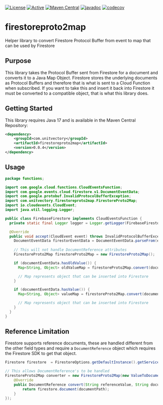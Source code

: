 [![License](https://img.shields.io/badge/License-Apache%202.0-blue.svg)](https://opensource.org/licenses/Apache-2.0) [![Active](https://img.shields.io/badge/Status-Active-green)](https://guide.unitvectorylabs.com/bestpractices/status/#active) [![Maven Central](https://img.shields.io/maven-central/v/com.unitvectory/firestoreproto2map)](https://central.sonatype.com/artifact/com.unitvectory/firestoreproto2map) [![javadoc](https://javadoc.io/badge2/com.unitvectory/firestoreproto2map/javadoc.svg)](https://javadoc.io/doc/com.unitvectory/firestoreproto2map) [![codecov](https://codecov.io/gh/UnitVectorY-Labs/firestoreproto2map/graph/badge.svg?token=1PXHW608HT)](https://codecov.io/gh/UnitVectorY-Labs/firestoreproto2map)

# firestoreproto2map

Helper library to convert Firestore Protocol Buffer from event to map that can be used by Firestore

## Purpose

This library takes the Protocol Buffer sent from Firestore for a document and converts it to a Java Map Object. Firestore stores the underlying documents as Protocol Buffers and therefore that is what is sent to a Cloud Function when subscribed. If you want to take this and insert it back into Firestore it must be converted to a compatible object, that is what this library does.

## Getting Started

This library requires Java 17 and is available in the Maven Central Repository:

```xml
<dependency>
    <groupId>com.unitvectory</groupId>
    <artifactId>firestoreproto2map</artifactId>
    <version>0.0.4</version>
</dependency>
```

## Usage

```java
package functions;

import com.google.cloud.functions.CloudEventsFunction;
import com.google.events.cloud.firestore.v1.DocumentEventData;
import com.google.protobuf.InvalidProtocolBufferException;
import com.unitvectory.firestoreproto2map.FirestoreProto2Map;
import io.cloudevents.CloudEvent;
import java.util.logging.Logger;

public class FirebaseFirestore implements CloudEventsFunction {
  private static final Logger logger = Logger.getLogger(FirebaseFirestore.class.getName());

  @Override
  public void accept(CloudEvent event) throws InvalidProtocolBufferException {
    DocumentEventData firestorEventData = DocumentEventData.parseFrom(event.getData().toBytes());
    
    // This will not handle DocumentReference attributes
    FirestoreProto2Map firestoreProto2Map = new FirestoreProto2Map();

    if (documentEventData.hasOldValue()) {
      Map<String, Object> oldValueMap = firestoreProto2Map.convert(documentEventData.getOldValue());

      // Map represents object that can be inserted into Firestore
    }

    if (documentEventData.hasValue()) {
      Map<String, Object> valueMap = firestoreProto2Map.convert(documentEventData.getValue());

      // Map represents object that can be inserted into Firestore
    }
  }
}
```

## Reference Limitation

Firestore supports reference documents, these are handled different from the other field types and require a `DocumentReference` object which requires the Firestore SDK to get that object.

```java
Firestore firestore  = FirestoreOptions.getDefaultInstance().getService();

// This allows DocumentReference's to be handled
FirestoreProto2Map converter = new FirestoreProto2Map(new ValueToDocumentReferenceMapper() {
    @Override
    public DocumentReference convert(String referenceValue, String documentPath) {
        return firestore.document(documentPath);
    }
});
```
